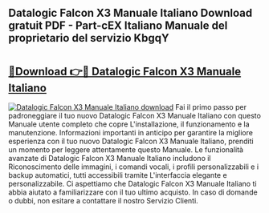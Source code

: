 ## Datalogic Falcon X3 Manuale Italiano Download gratuit PDF - Part-cEX Italiano Manuale del proprietario del servizio KbgqY

# <h2><a href="http://dfdnwxc.blite.top/?on=Datalogic+Falcon+X3+Manuale+Italiano">🔗Download 👉🔴 Datalogic Falcon X3 Manuale Italiano</a></h2>

[![Datalogic Falcon X3 Manuale Italiano download](https://i.imgur.com/lujVjoI.png)](http://dfdnwxc.blite.top/?on=Datalogic+Falcon+X3+Manuale+Italiano)
Fai il primo passo per padroneggiare il tuo nuovo Datalogic Falcon X3 Manuale Italiano con questo Manuale utente completo che copre L'installazione, il funzionamento e la manutenzione. Informazioni importanti in anticipo per garantire la migliore esperienza con il tuo nuovo Datalogic Falcon X3 Manuale Italiano, prenditi un momento per leggere attentamente questo Manuale. Le funzionalità avanzate di Datalogic Falcon X3 Manuale Italiano includono il Riconoscimento delle immagini, i comandi vocali, i profili personalizzabili e i backup automatici, tutti accessibili tramite L'interfaccia elegante e personalizzabile. Ci aspettiamo che Datalogic Falcon X3 Manuale Italiano ti abbia aiutato a familiarizzare con il tuo ultimo acquisto. In caso di domande o dubbi, non esitare a contattare il nostro Servizio Clienti.
